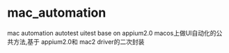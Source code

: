 # mac_automation
mac automation autotest uitest base on appium2.0
macos上做UI自动化的公共方法,基于 appium2.0和 mac2 driver的二次封装
